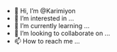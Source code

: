 - 👋 Hi, I’m @Karimiyon
- 👀 I’m interested in ...
- 🌱 I’m currently learning ...
- 💞️ I’m looking to collaborate on ...
- 📫 How to reach me ...

<!---
Karimiyon/Karimiyon is a ✨ special ✨ repository because its `README.md` (this file) appears on your GitHub profile.
You can click the Preview link to take a look at your changes.
--->
